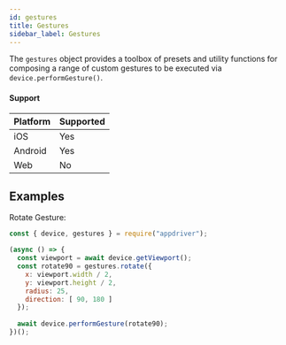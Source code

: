 ```yaml
---
id: gestures
title: Gestures
sidebar_label: Gestures 
---
```


The `gestures` object provides a toolbox of presets and utility functions for composing a range of custom gestures to be executed via `device.performGesture()`.

#### Support

| Platform | Supported |
| -------- | --------- |
| iOS      | Yes       |
| Android  | Yes       |
| Web      | No        |

## Examples

Rotate Gesture:

```javascript
const { device, gestures } = require("appdriver");

(async () => {
  const viewport = await device.getViewport();
  const rotate90 = gestures.rotate({
    x: viewport.width / 2,
    y: viewport.height / 2,
    radius: 25,
    direction: [ 90, 180 ]
  });
  
  await device.performGesture(rotate90);
})();
```